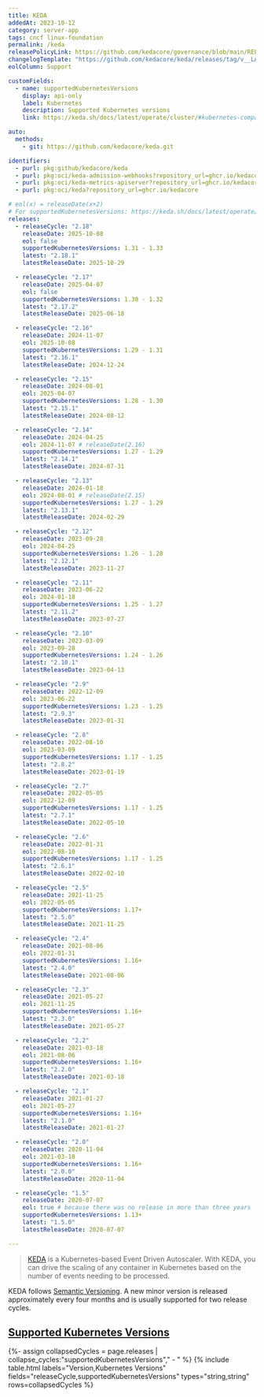 ```yaml
---
title: KEDA
addedAt: 2023-10-12
category: server-app
tags: cncf linux-foundation
permalink: /keda
releasePolicyLink: https://github.com/kedacore/governance/blob/main/RELEASES.md
changelogTemplate: "https://github.com/kedacore/keda/releases/tag/v__LATEST__"
eolColumn: Support

customFields:
  - name: supportedKubernetesVersions
    display: api-only
    label: Kubernetes
    description: Supported Kubernetes versions
    link: https://keda.sh/docs/latest/operate/cluster/#kubernetes-compatibility

auto:
  methods:
    - git: https://github.com/kedacore/keda.git

identifiers:
  - purl: pkg:github/kedacore/keda
  - purl: pkg:oci/keda-admission-webhooks?repository_url=ghcr.io/kedacore
  - purl: pkg:oci/keda-metrics-apiserver?repository_url=ghcr.io/kedacore
  - purl: pkg:oci/keda?repository_url=ghcr.io/kedacore

# eol(x) = releaseDate(x+2)
# For supportedKubernetesVersions: https://keda.sh/docs/latest/operate/cluster/#kubernetes-compatibility
releases:
  - releaseCycle: "2.18"
    releaseDate: 2025-10-08
    eol: false
    supportedKubernetesVersions: 1.31 - 1.33
    latest: "2.18.1"
    latestReleaseDate: 2025-10-29

  - releaseCycle: "2.17"
    releaseDate: 2025-04-07
    eol: false
    supportedKubernetesVersions: 1.30 - 1.32
    latest: "2.17.2"
    latestReleaseDate: 2025-06-18

  - releaseCycle: "2.16"
    releaseDate: 2024-11-07
    eol: 2025-10-08
    supportedKubernetesVersions: 1.29 - 1.31
    latest: "2.16.1"
    latestReleaseDate: 2024-12-24

  - releaseCycle: "2.15"
    releaseDate: 2024-08-01
    eol: 2025-04-07
    supportedKubernetesVersions: 1.28 - 1.30
    latest: "2.15.1"
    latestReleaseDate: 2024-08-12

  - releaseCycle: "2.14"
    releaseDate: 2024-04-25
    eol: 2024-11-07 # releaseDate(2.16)
    supportedKubernetesVersions: 1.27 - 1.29
    latest: "2.14.1"
    latestReleaseDate: 2024-07-31

  - releaseCycle: "2.13"
    releaseDate: 2024-01-18
    eol: 2024-08-01 # releaseDate(2.15)
    supportedKubernetesVersions: 1.27 - 1.29
    latest: "2.13.1"
    latestReleaseDate: 2024-02-29

  - releaseCycle: "2.12"
    releaseDate: 2023-09-28
    eol: 2024-04-25
    supportedKubernetesVersions: 1.26 - 1.28
    latest: "2.12.1"
    latestReleaseDate: 2023-11-27

  - releaseCycle: "2.11"
    releaseDate: 2023-06-22
    eol: 2024-01-18
    supportedKubernetesVersions: 1.25 - 1.27
    latest: "2.11.2"
    latestReleaseDate: 2023-07-27

  - releaseCycle: "2.10"
    releaseDate: 2023-03-09
    eol: 2023-09-28
    supportedKubernetesVersions: 1.24 - 1.26
    latest: "2.10.1"
    latestReleaseDate: 2023-04-13

  - releaseCycle: "2.9"
    releaseDate: 2022-12-09
    eol: 2023-06-22
    supportedKubernetesVersions: 1.23 - 1.25
    latest: "2.9.3"
    latestReleaseDate: 2023-01-31

  - releaseCycle: "2.8"
    releaseDate: 2022-08-10
    eol: 2023-03-09
    supportedKubernetesVersions: 1.17 - 1.25
    latest: "2.8.2"
    latestReleaseDate: 2023-01-19

  - releaseCycle: "2.7"
    releaseDate: 2022-05-05
    eol: 2022-12-09
    supportedKubernetesVersions: 1.17 - 1.25
    latest: "2.7.1"
    latestReleaseDate: 2022-05-10

  - releaseCycle: "2.6"
    releaseDate: 2022-01-31
    eol: 2022-08-10
    supportedKubernetesVersions: 1.17 - 1.25
    latest: "2.6.1"
    latestReleaseDate: 2022-02-10

  - releaseCycle: "2.5"
    releaseDate: 2021-11-25
    eol: 2022-05-05
    supportedKubernetesVersions: 1.17+
    latest: "2.5.0"
    latestReleaseDate: 2021-11-25

  - releaseCycle: "2.4"
    releaseDate: 2021-08-06
    eol: 2022-01-31
    supportedKubernetesVersions: 1.16+
    latest: "2.4.0"
    latestReleaseDate: 2021-08-06

  - releaseCycle: "2.3"
    releaseDate: 2021-05-27
    eol: 2021-11-25
    supportedKubernetesVersions: 1.16+
    latest: "2.3.0"
    latestReleaseDate: 2021-05-27

  - releaseCycle: "2.2"
    releaseDate: 2021-03-18
    eol: 2021-08-06
    supportedKubernetesVersions: 1.16+
    latest: "2.2.0"
    latestReleaseDate: 2021-03-18

  - releaseCycle: "2.1"
    releaseDate: 2021-01-27
    eol: 2021-05-27
    supportedKubernetesVersions: 1.16+
    latest: "2.1.0"
    latestReleaseDate: 2021-01-27

  - releaseCycle: "2.0"
    releaseDate: 2020-11-04
    eol: 2021-03-18
    supportedKubernetesVersions: 1.16+
    latest: "2.0.0"
    latestReleaseDate: 2020-11-04

  - releaseCycle: "1.5"
    releaseDate: 2020-07-07
    eol: true # because there was no release in more than three years
    supportedKubernetesVersions: 1.13+
    latest: "1.5.0"
    latestReleaseDate: 2020-07-07

---
```


> [KEDA](https://keda.sh/) is a Kubernetes-based Event Driven Autoscaler. With KEDA, you can drive
> the scaling of any container in Kubernetes based on the number of events needing to be processed.

KEDA follows [Semantic Versioning](https://github.com/kedacore/governance/blob/main/RELEASES.md).
A new minor version is released approximately every four months and is usually supported for two
release cycles.

## [Supported Kubernetes Versions](https://keda.sh/docs/latest/operate/cluster/#kubernetes-compatibility)

{%- assign collapsedCycles = page.releases | collapse_cycles:"supportedKubernetesVersions"," - " %}
{% include table.html
labels="Version,Kubernetes Versions"
fields="releaseCycle,supportedKubernetesVersions"
types="string,string"
rows=collapsedCycles %}
